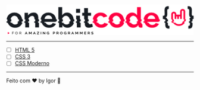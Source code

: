 <div style="text-align: center;">
  <a href="#">
    <img alt="Onebitcode" src="./.github/logo.png"/>
  </a>
</div>

---

- [ ] [HTML 5](./html)
- [ ] [CSS 3](./css)
- [ ] [CSS Moderno](./modern-css)

---

Feito com ❤ by Igor 🖖
